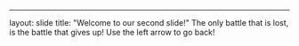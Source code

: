 ---
layout: slide
title: "Welcome to our second slide!"
The only battle that is lost, is the battle that gives up!
Use the left arrow to go back!
